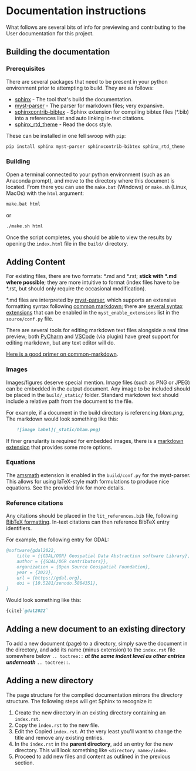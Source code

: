 Documentation instructions
==========================

What follows are several bits of info for previewing and contributing to the User documentation for this project.


Building the documentation
--------------------------


### Prerequisites

There are several packages that need to be present in your python environment prior to attempting to build. They are as 
follows:

* [sphinx][1] - The tool that's build the documentation.
* [myst-parser][2] - The parser for markdown files; very expansive.
* [sphinxcontrib-bibtex][3] - Sphinx extension for compiling bibtex files (*.bib) into a references list and auto 
                              linking in-text citations.
* [sphinx_rtd_theme][4] - Read the docs style.

These can be installed in one fell swoop with `pip`:

```sh
pip install sphinx myst-parser sphinxcontrib-bibtex sphinx_rtd_theme
```


### Building

Open a terminal connected to your python environment (such as an Anaconda prompt), and move to the directory where this 
document is located. From there you can use the `make.bat` (Windows) or `make.sh` (Linux, MacOs) with the `html` 
argument:

```sh
make.bat html
```

or

```sh
./make.sh html
```

Once the script completes, you should be able to view the results by opening the `index.html` file in the `build/` 
directory.


Adding Content
--------------

For existing files, there are two formats: *.md and *.rst; **stick with \*.md where possible**; they are more 
intuitive to format (index files have to be *.rst, but should only require the occasional modification). 

*.md files are interpreted by [myst-parser][2], which supports an extensive formatting syntax following 
[common markdown][5]; there are [several syntax extensions][6] that can be enabled in the `myst_enable_extensions` list
in the `source/conf.py` file.

There are several tools for editing markdown text files alongside a real time preview; both [PyCharm][7] and [VSCode][8] 
(via plugin) have great support for editing markdown, but any text editor will do.

[Here is a good primer on common-markdown][10].


### Images

Images/figures deserve special mention. Image files (such as PNG or JPEG) can be embedded in the output document. Any 
image to be included should be placed in the `build/_static/` folder. Standard markdown text should include a relative
path from the document to the file.

For example, if a document in the build directory is referencing _blam.png_, The markdown would look something like 
this:

```markdown
    ![image label](_static/blam.png)
```

If finer granularity is required for embedded images, there is a [markdown extension][6] that provides some more 
options.


### Equations

The [amsmath][9] extension is enabled in the `build/conf.py` for the myst-parser. This allows for using laTeX-style
math formulations to produce nice equations. See the provided link for more details.


### Reference citations

Any citations should be placed in the `lit_references.bib` file, following [BibTeX formatting][11]. 
In-text citations can then reference BibTeX entry identifiers.

For example, the following entry for GDAL:

```bibtex
@software{gdal2022,
    title = {{GDAL/OGR} Geospatial Data Abstraction software Library},
    author = {{GDAL/OGR contributors}},
    organization = {Open Source Geospatial Foundation},
    year = {2022},
    url = {https://gdal.org},
    doi = {10.5281/zenodo.5884351},
}
```

Would look something like this:

```markdown
{cite}`gdal2022`
```


Adding a new document to an existing directory
----------------------------------------------

To add a new document (page) to a directory, simply save the document in the directory, and add its name (minus 
extension) to the `index.rst` file somewhere below `.. toctree::` ***at the same indent level as other entries 
underneath*** `.. toctree::`.


Adding a new directory
----------------------

The page structure for the compiled documentation mirrors the directory structure. The following steps will get Sphinx
to recognize it:

1. Create the new directory in an existing directory containing an `index.rst`.
2. Copy the `index.rst` to the new file.
3. Edit the Copied `index.rst`. At the very least you'll want to change the title and remove any existing entries.
4. In the `index.rst` in the **parent directory**, add an entry for the new directory. This will look something like
   `<directory_name>/index`.
5. Proceed to add new files and content as outlined in the previous section.





[1]: https://www.sphinx-doc.org/en/master/
[2]: https://myst-parser.readthedocs.io/en/latest/
[3]: https://sphinxcontrib-bibtex.readthedocs.io/en/latest/quickstart.html
[4]: https://sphinx-rtd-theme.readthedocs.io/en/stable/
[5]: https://myst-parser.readthedocs.io/en/latest/syntax/syntax.html#syntax-core
[6]: https://myst-parser.readthedocs.io/en/latest/syntax/optional.html
[7]: https://www.jetbrains.com/pycharm/
[8]: https://code.visualstudio.com/
[9]: https://myst-parser.readthedocs.io/en/latest/syntax/optional.html#syntax-amsmath
[10]: https://www.markdownguide.org/basic-syntax/
[11]: https://www.bibtex.com/g/bibtex-format/